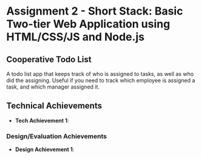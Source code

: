 Assignment 2 - Short Stack: Basic Two-tier Web Application using HTML/CSS/JS and Node.js  
===

## Cooperative Todo List
A todo list app that keeps track of who is assigned to tasks, as well as who did the assigning. Useful if you need to track which employee is assigned a task, and which manager assigned it.



## Technical Achievements
- **Tech Achievement 1**:

### Design/Evaluation Achievements
- **Design Achievement 1**: 

